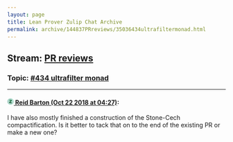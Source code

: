 ```yaml
---
layout: page
title: Lean Prover Zulip Chat Archive 
permalink: archive/144837PRreviews/35036434ultrafiltermonad.html
---
```


## Stream: [PR reviews](index.html)
### Topic: [#434 ultrafilter monad](35036434ultrafiltermonad.html)

---

#### [![Click to go to Zulip](../../assets/img/zulip2.png) Reid Barton (Oct 22 2018 at 04:27)](https://leanprover.zulipchat.com/#narrow/stream/144837-PR%20reviews/topic/%23434%20ultrafilter%20monad/near/136240609):
I have also mostly finished a construction of the Stone-Cech compactification. Is it better to tack that on to the end of the existing PR or make a new one?

